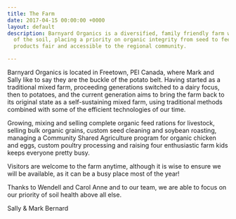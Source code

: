 ```yaml
---
title: The Farm
date: 2017-04-15 00:00:00 +0000
layout: default
description: Barnyard Organics is a diversified, family friendly farm with a love
  of the soil, placing a priority on organic integrity from seed to feed, and keeping
  products fair and accessible to the regional community.

---
```

Barnyard Organics is located in Freetown, PEI Canada, where Mark and Sally like to say they are the buckle of the potato belt. Having started as a traditional mixed farm, proceeding generations switched to a dairy focus, then to potatoes, and the current generation aims to bring the farm back to its original state as a self-sustaining mixed farm, using traditional methods combined with some of the efficient technologies of our time.

Growing, mixing and selling complete organic feed rations for livestock, selling bulk organic grains, custom seed cleaning and soybean roasting, managing a Community Shared Agriculture program for organic chicken and eggs, custom poultry processing and raising four enthusiastic farm kids keeps everyone pretty busy.

Visitors are welcome to the farm anytime, although it is wise to ensure we will be available, as it can be a busy place most of the year!

Thanks to Wendell and Carol Anne and to our team, we are able to focus on our priority of soil health above all else.

Sally & Mark Bernard